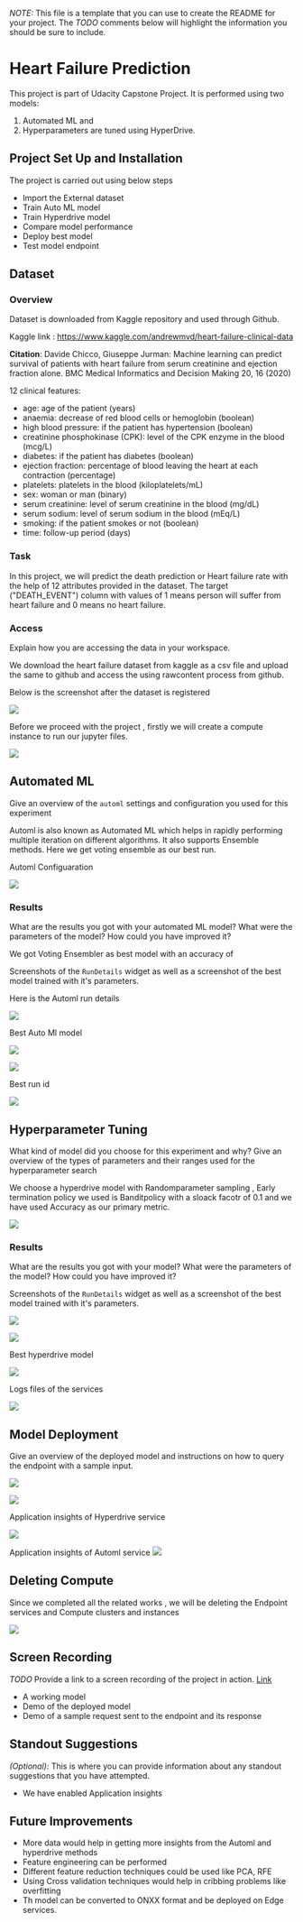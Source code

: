 *NOTE:* This file is a template that you can use to create the README for your project. The *TODO* comments below will highlight the information you should be sure to include.

# Heart Failure Prediction

This project is part of Udacity Capstone Project.  It is performed using two models:

1. Automated ML and
2. Hyperparameters are tuned using HyperDrive.

## Project Set Up and Installation

The project is carried out using below steps

- Import the External dataset
- Train Auto ML model
- Train Hyperdrive model
- Compare model performance
- Deploy best model
- Test model endpoint

## Dataset

### Overview

Dataset is downloaded from Kaggle repository and used through Github.

Kaggle link : https://www.kaggle.com/andrewmvd/heart-failure-clinical-data

**Citation**: Davide Chicco, Giuseppe Jurman: Machine learning can predict survival of patients with heart failure from serum creatinine and ejection fraction alone. BMC Medical Informatics and Decision Making 20, 16 (2020)

12 clinical features:

- age: age of the patient (years)
- anaemia: decrease of red blood cells or hemoglobin (boolean)
- high blood pressure: if the patient has hypertension (boolean)
- creatinine phosphokinase (CPK): level of the CPK enzyme in the blood (mcg/L)
- diabetes: if the patient has diabetes (boolean)
- ejection fraction: percentage of blood leaving the heart at each contraction (percentage)
- platelets: platelets in the blood (kiloplatelets/mL)
- sex: woman or man (binary)
- serum creatinine: level of serum creatinine in the blood (mg/dL)
- serum sodium: level of serum sodium in the blood (mEq/L)
- smoking: if the patient smokes or not (boolean)
- time: follow-up period (days)

### Task

In this project, we will predict the death prediction or Heart failure rate with the help of 12 attributes provided in the dataset. The target ("DEATH_EVENT") column with values of 1 means person will suffer from heart failure and 0 means no heart failure.


### Access
 Explain how you are accessing the data in your workspace.

We download the heart failure dataset from kaggle as a csv file and upload the same to github and access the using rawcontent process from github.

Below is the screenshot after the dataset is registered

![](https://github.com/Aishwaryasasanapuri/Heart-Failure-prediction-project/blob/main/Screenshots/Dataset.JPG)

Before we proceed with the project , firstly we will create a compute instance to run our jupyter files. 

![](https://github.com/Aishwaryasasanapuri/Udacity---AzureML-Capstone-project/blob/main/Screenshots/Capture.JPG)

## Automated ML
 Give an overview of the `automl` settings and configuration you used for this experiment

Automl is also known as Automated ML which helps in rapidly performing multiple iteration on different algorithms. It also supports Ensemble methods. Here we get voting ensemble as our best run.

Automl Configuaration

![](https://github.com/Aishwaryasasanapuri/Heart-Failure-prediction-project/blob/main/Screenshots/Automl_config.JPG)

### Results
 What are the results you got with your automated ML model? What were the parameters of the model? How could you have improved it?

We got Voting Ensembler as best model with an accuracy of 

Screenshots of the `RunDetails` widget as well as a screenshot of the best model trained with it's parameters.

Here is the Automl run details

![](https://github.com/Aishwaryasasanapuri/Udacity---AzureML-Capstone-project/blob/main/Screenshots/Automl_runs.JPG)

Best Auto Ml model

![](https://github.com/Aishwaryasasanapuri/Udacity---AzureML-Capstone-project/blob/main/Screenshots/Aml_bestmodel.JPG)

![](https://github.com/Aishwaryasasanapuri/Heart-Failure-prediction-project/blob/main/Screenshots/voting%20ensembler.JPG)

Best run id

![](https://github.com/Aishwaryasasanapuri/Heart-Failure-prediction-project/blob/main/Screenshots/Aml_bestrunid.JPG)


## Hyperparameter Tuning
 What kind of model did you choose for this experiment and why? Give an overview of the types of parameters and their ranges used for the hyperparameter search

We choose a hyperdrive model with Randomparameter sampling , Early termination policy we used is Banditpolicy with a sloack facotr of 0.1 and we have used Accuracy as our primary metric.

![](https://github.com/Aishwaryasasanapuri/Heart-Failure-prediction-project/blob/main/Screenshots/hd_config.JPG)

### Results
What are the results you got with your model? What were the parameters of the model? How could you have improved it?

Screenshots of the `RunDetails` widget as well as a screenshot of the best model trained with it's parameters.

![](https://github.com/Aishwaryasasanapuri/Udacity---AzureML-Capstone-project/blob/main/Screenshots/hyperparameter_run.JPG)

![](https://github.com/Aishwaryasasanapuri/Heart-Failure-prediction-project/blob/main/Screenshots/hyperdrive_run_page.JPG)

Best hyperdrive model

![](https://github.com/Aishwaryasasanapuri/Heart-Failure-prediction-project/blob/main/Screenshots/hd_bestmodel.JPG)

Logs files of the services

![](https://github.com/Aishwaryasasanapuri/Heart-Failure-prediction-project/blob/main/Screenshots/enablelogs.JPG)

## Model Deployment
 Give an overview of the deployed model and instructions on how to query the endpoint with a sample input.
 
![](https://github.com/Aishwaryasasanapuri/Udacity---AzureML-Capstone-project/blob/main/Screenshots/Screenshots/hd_endpoint.JPG)
 
![](https://github.com/Aishwaryasasanapuri/Udacity---AzureML-Capstone-project/blob/main/Screenshots/hd_endpoint2.JPG)

Application insights of Hyperdrive service

![](https://github.com/Aishwaryasasanapuri/Heart-Failure-prediction-project/blob/main/Screenshots/hd_appinsights.JPG)

Application insights of Automl service 
![](https://github.com/Aishwaryasasanapuri/Heart-Failure-prediction-project/blob/main/Screenshots/automl_appinsights.JPG)

## Deleting Compute

Since we completed all the related works , we will be deleting the Endpoint services and Compute clusters and instances

![](https://github.com/Aishwaryasasanapuri/Udacity---AzureML-Capstone-project/blob/main/Screenshots/deleting_compute.JPG)

## Screen Recording
*TODO* Provide a link to a screen recording of the project in action. [Link](https://youtu.be/vzmJMp8j4Xo)

- A working model
- Demo of the deployed  model
- Demo of a sample request sent to the endpoint and its response

## Standout Suggestions
*(Optional):* This is where you can provide information about any standout suggestions that you have attempted.

- We have enabled Application insights



## Future Improvements

- More data would help in getting more insights from the Automl and hyperdrive methods
- Feature engineering can be performed
- Different feature reduction techniques could be used like PCA, RFE 
- Using Cross validation techniques would help in cribbing problems like overfitting
- Th model can be converted to ONXX format and be deployed on Edge services.
